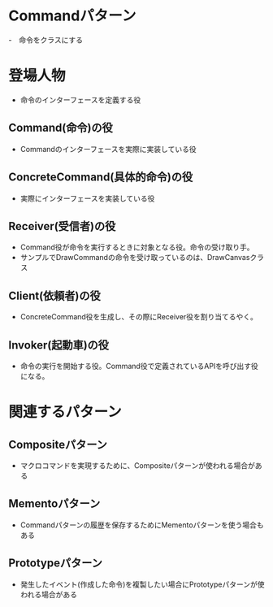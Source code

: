 # Commandパターン
-　命令をクラスにする

# 登場人物
- 命令のインターフェースを定義する役

## Command(命令)の役
- Commandのインターフェースを実際に実装している役

## ConcreteCommand(具体的命令)の役
- 実際にインターフェースを実装している役

## Receiver(受信者)の役
- Command役が命令を実行するときに対象となる役。命令の受け取り手。
- サンプルでDrawCommandの命令を受け取っているのは、DrawCanvasクラス

## Client(依頼者)の役
- ConcreteCommand役を生成し、その際にReceiver役を割り当てるやく。

## Invoker(起動車)の役
- 命令の実行を開始する役。Command役で定義されているAPIを呼び出す役になる。

# 関連するパターン
## Compositeパターン
- マクロコマンドを実現するために、Compositeパターンが使われる場合がある

## Mementoパターン
- Commandパターンの履歴を保存するためにMementoパターンを使う場合もある

## Prototypeパターン
- 発生したイベント(作成した命令)を複製したい場合にPrototypeパターンが使われる場合がある
